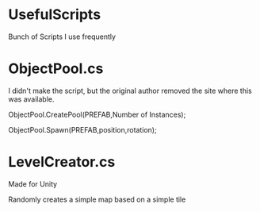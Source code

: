 # UsefulScripts

Bunch of Scripts I use frequently



# ObjectPool.cs


I didn't make the script, but the original author removed the site where this was available.


ObjectPool.CreatePool(PREFAB,Number of Instances);


ObjectPool.Spawn(PREFAB,position,rotation);


# LevelCreator.cs

Made for Unity

Randomly creates a simple map based on a simple tile
